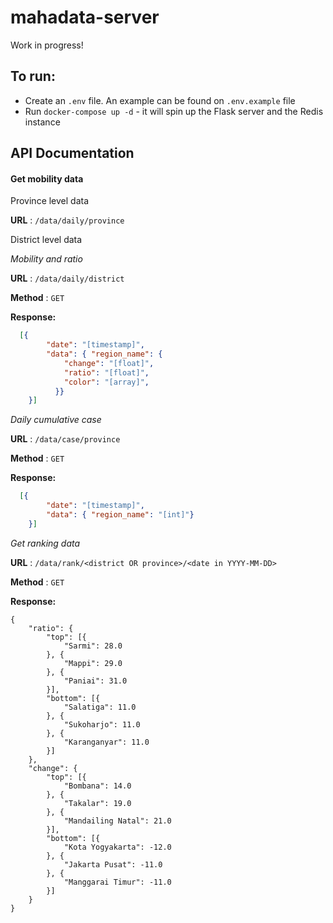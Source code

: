 # mahadata-server
Work in progress!

## To run:
- Create an `.env` file. An example can be found on `.env.example` file
- Run `docker-compose up -d` - it will spin up the Flask server and the Redis instance

## API Documentation

#### Get mobility data

Province level data


**URL** : `/data/daily/province`

District level data

*Mobility and ratio*

**URL** : `/data/daily/district`

**Method** : `GET`

**Response:**
```json
  [{
        "date": "[timestamp]",
        "data": { "region_name": {
            "change": "[float]",
            "ratio": "[float]",
            "color": "[array]",
          }}
    }]
```

*Daily cumulative case*

**URL** : `/data/case/province`

**Method** : `GET`

**Response:**
```json
  [{
        "date": "[timestamp]",
        "data": { "region_name": "[int]"}
    }]
```

*Get ranking data*

**URL** : `/data/rank/<district OR province>/<date in YYYY-MM-DD>
`

**Method** : `GET`

**Response:**
```
{
	"ratio": {
		"top": [{
			"Sarmi": 28.0
		}, {
			"Mappi": 29.0
		}, {
			"Paniai": 31.0
		}],
		"bottom": [{
			"Salatiga": 11.0
		}, {
			"Sukoharjo": 11.0
		}, {
			"Karanganyar": 11.0
		}]
	},
	"change": {
		"top": [{
			"Bombana": 14.0
		}, {
			"Takalar": 19.0
		}, {
			"Mandailing Natal": 21.0
		}],
		"bottom": [{
			"Kota Yogyakarta": -12.0
		}, {
			"Jakarta Pusat": -11.0
		}, {
			"Manggarai Timur": -11.0
		}]
	}
}
```

